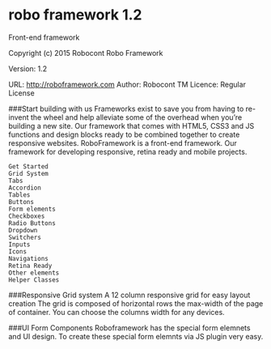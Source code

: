 # robo framework 1.2
Front-end framework


Copyright (c) 2015 Robocont
Robo Framework

Version: 1.2

URL: http://roboframework.com
Author: Robocont TM
Licence: Regular License

###Start  building with us
Frameworks exist to save you from having to re-invent the wheel and help alleviate some of the overhead when you’re building a new site. Our framework that comes with HTML5, CSS3 and JS functions and design blocks ready to be combined together to create responsive websites. RoboFramework is a front-end framework. Our framework for developing responsive, retina ready and mobile projects.

```
Get Started
Grid System
Tabs
Accordion
Tables
Buttons
Form elements
Checkboxes
Radio Buttons
Dropdown
Switchers
Inputs
Icons
Navigations
Retina Ready
Other elements
Helper Classes
```

###Responsive Grid system
A 12 column responsive grid for easy layout creation The grid is composed of horizontal rows the max-width of the page of container. You can choose the columns width for any devices.


###UI Form Components
Roboframework has the special form elemnets and UI design.  To create these special form elemnts via JS plugin very easy.
